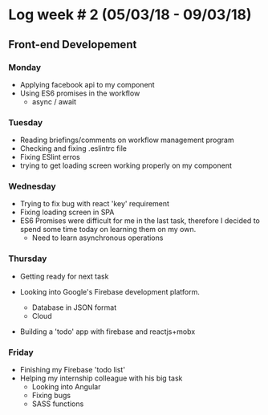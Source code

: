 # Log week # 2 (05/03/18 - 09/03/18)
## Front-end Developement

### Monday
* Applying facebook api to my component
* Using ES6 promises in the workflow
    * async / await

### Tuesday
* Reading briefings/comments on workflow management program
* Checking and fixing .eslintrc file
* Fixing ESlint erros
* trying to get loading screen working properly on my component

### Wednesday
* Trying to fix bug with react 'key' requirement
* Fixing loading screen in SPA
* ES6 Promises were difficult for me in the last task, therefore I decided to spend some time today on learning them on my own.
    * Need to learn asynchronous operations

### Thursday
* Getting ready for next task
* Looking into Google's Firebase development platform.
    * Database in JSON format
    * Cloud

* Building a 'todo' app with firebase and reactjs+mobx

### Friday
* Finishing my Firebase 'todo list'
* Helping my internship colleague with his big task
    * Looking into Angular
    * Fixing bugs
    * SASS functions
